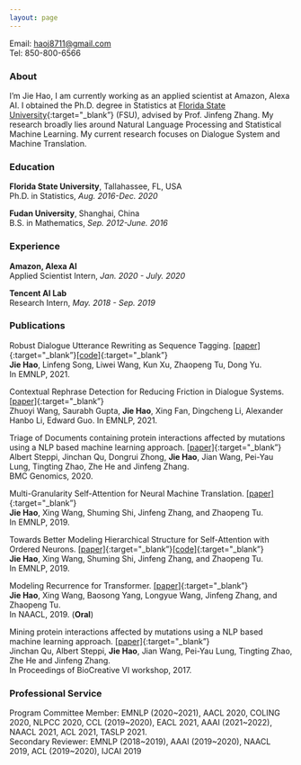 ```yaml
---
layout: page
---
```

Email: haoj8711@gmail.com                     
Tel: 850-800-6566  

### About
I’m Jie Hao, I am currently working as an applied scientist at Amazon, Alexa AI. I obtained the Ph.D. degree in Statistics at [Florida State University](https://www.fsu.edu){:target="_blank”} (FSU), advised by Prof. Jinfeng Zhang. My research broadly lies around Natural Language Processing and Statistical Machine Learning. My current research focuses on Dialogue System and Machine Translation.

### Education

**Florida State University**, Tallahassee, FL, USA  
Ph.D. in Statistics, *Aug. 2016-Dec. 2020*

**Fudan University**, Shanghai, China  
B.S. in Mathematics, *Sep. 2012-June. 2016*

### Experience

**Amazon, Alexa AI**  
Applied Scientist Intern, *Jan. 2020 - July. 2020*

**Tencent AI Lab**  
Research Intern, *May. 2018 - Sep. 2019*

### Publications

Robust Dialogue Utterance Rewriting as Sequence Tagging. [[paper]](https://arxiv.org/pdf/2012.14535.pdf){:target="_blank”}[[code]](https://github.com/freesunshine0316/RaST-plus){:target="_blank”}         
**Jie Hao**, Linfeng Song, Liwei Wang, Kun Xu, Zhaopeng Tu, Dong Yu.         
In EMNLP, 2021.

Contextual Rephrase Detection for Reducing Friction in Dialogue Systems. [[paper]](https://assets.amazon.science/ab/b8/93fbdc014a5fbef79208f13904d6/contextual-rephrase-detection-for-reducing-friction-in-dialogue-systems.pdf){:target="_blank”}         
Zhuoyi Wang, Saurabh Gupta, **Jie Hao**, Xing Fan, Dingcheng Li, Alexander Hanbo Li, Edward Guo.
In EMNLP, 2021.

Triage of Documents containing protein interactions affected by mutations using a NLP based machine learning
approach. [[paper]](https://bmcgenomics.biomedcentral.com/articles/10.1186/s12864-020-07185-7){:target="_blank”}           
Albert Steppi, Jinchan Qu, Dongrui Zhong, **Jie Hao**, Jian Wang, Pei-Yau Lung, Tingting Zhao, Zhe He and Jinfeng Zhang.  
BMC Genomics, 2020.

Multi-Granularity Self-Attention for Neural Machine Translation. [[paper]](https://arxiv.org/pdf/1909.02222.pdf){:target="_blank”}    
**Jie Hao**, Xing Wang, Shuming Shi, Jinfeng Zhang, and Zhaopeng Tu.  
In EMNLP, 2019. 

Towards Better Modeling Hierarchical Structure for Self-Attention with Ordered Neurons. [[paper]](https://arxiv.org/pdf/1909.01562.pdf){:target="_blank”}[[code]](https://github.com/Demon-JieHao/Modeling-Structure-for-Transformer-Network){:target="_blank”}         
**Jie Hao**, Xing Wang, Shuming Shi, Jinfeng Zhang, and Zhaopeng Tu.  
In EMNLP, 2019.

Modeling Recurrence for Transformer. [[paper]](https://arxiv.org/pdf/1904.03092.pdf){:target="_blank”}          
**Jie Hao**, Xing Wang, Baosong Yang, Longyue Wang, Jinfeng Zhang, and Zhaopeng Tu.  
In NAACL,  2019. (**Oral**)

Mining protein interactions affected by mutations using a NLP based machine learning approach. [[paper]](https://pdfs.semanticscholar.org/0518/dd5b4725f4f997f29aca862d7c5f9ff0e929.pdf?_ga=2.199741606.903625184.1569340439-1421537793.1569340439){:target="_blank”}      
Jinchan Qu, Albert Steppi, **Jie Hao**, Jian Wang, Pei-Yau Lung, Tingting Zhao, Zhe He and Jinfeng Zhang.  
In Proceedings of BioCreative VI workshop, 2017.


### Professional Service

Program Committee Member: EMNLP (2020~2021), AACL 2020, COLING 2020, NLPCC 2020, CCL (2019~2020), EACL 2021, AAAI (2021~2022), NAACL 2021, ACL 2021, TASLP 2021.   
Secondary Reviewer: EMNLP (2018~2019), AAAI (2019~2020), NAACL 2019, ACL (2019~2020), IJCAI 2019 



